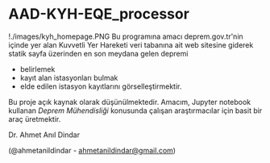# AAD-KYH-EQE_processor
!./images/kyh_homepage.PNG
Bu programına amacı deprem.gov.tr'nin içinde yer alan Kuvvetli Yer Hareketi veri tabanına ait web sitesine giderek statik sayfa üzerinden
en son meydana gelen depremi
- belirlemek
- kayıt alan istasyonları bulmak
- elde edilen istasyon kayıtlarını görselleştirmektir. 

Bu proje açık kaynak olarak düşünülmektedir. Amacım, Jupyter notebook kullanan _Deprem Mühendisliği_ konusunda çalışan araştırmacılar için basit bir araç üretmektir. 

Dr. Ahmet Anıl Dindar

(@ahmetanildindar - ahmetanildindar@gmail.com)
